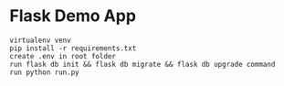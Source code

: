 # Flask Demo App

` virtualenv venv ` <br/>
` pip install -r requirements.txt  ` <br/>
` create .env in root folder   ` <br/>
` run flask db init && flask db migrate && flask db upgrade command  ` <br/>
` run python run.py `